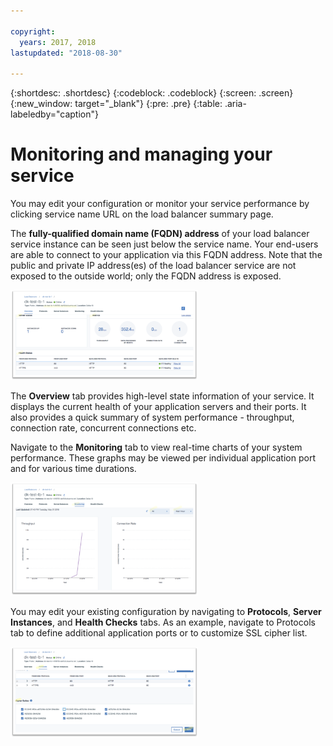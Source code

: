 ```yaml
---

copyright:
  years: 2017, 2018
lastupdated: "2018-08-30"

---
```


{:shortdesc: .shortdesc}
{:codeblock: .codeblock}
{:screen: .screen}
{:new_window: target="_blank"}
{:pre: .pre}
{:table: .aria-labeledby="caption"}

# Monitoring and managing your service
You may edit your configuration or monitor your service performance by clicking service name URL on the load balancer summary page. 

The **fully-qualified domain name (FQDN) address** of your load balancer service instance can be seen just below the service name. Your end-users are able to connect to your application via this FQDN address. Note that the public and private IP address(es) of the load balancer service are not exposed to the outside world; only the FQDN address is exposed. 

<img src="images/fqdn-address.png" alt="drawing" style="width: 300px;"/>

The **Overview** tab provides high-level state information of your service. It displays the current health of your application servers and their ports. It also provides a quick summary of system performance - throughput, connection rate, concurrent connections etc. 

Navigate to the **Monitoring** tab to view real-time charts of your system performance. These graphs may be viewed per individual application port and for various time durations. 

<img src="images/monitor-lb.png" alt="drawing" style="width: 300px;"/>

You may edit your existing configuration by navigating to **Protocols**, **Server Instances**, and **Health Checks** tabs. As an example, navigate to Protocols tab to define additional application ports or to customize SSL cipher list. 

<img src="images/protocols-monitor.png" alt="drawing" style="width: 300px;"/>
